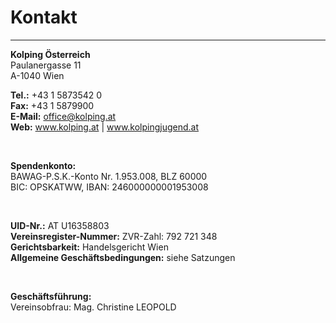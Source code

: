 # Kontakt

---

<b>Kolping Österreich</b>
<br style="margin:0;padding:0;line-height:1;">
Paulanergasse 11
<br style="margin:0;padding:0;line-height:1;">
A-1040 Wien

<b>Tel.:</b> +43 1 5873542 0
<br style="margin:0;padding:0;line-height:1;">
<b>Fax:</b> +43 1 5879900
<br style="margin:0;padding:0;line-height:1;">
<b>E-Mail:</b> office@kolping.at
<br style="margin:0;padding:0;line-height:1;">
<b>Web:</b> www.kolping.at | www.kolpingjugend.at

<br>

<b>Spendenkonto:</b>
<br style="margin:0;padding:0;line-height:1;">
BAWAG-P.S.K.-Konto Nr. 1.953.008, BLZ 60000
<br style="margin:0;padding:0;line-height:1;">
BIC: OPSKATWW, IBAN: 246000000001953008

<br>

<b>UID-Nr.:</b> AT U16358803
<br style="margin:0;padding:0;line-height:1;">
<b>Vereinsregister-Nummer:</b> ZVR-Zahl: 792 721 348
<br style="margin:0;padding:0;line-height:1;">
<b>Gerichtsbarkeit:</b> Handelsgericht Wien
<br style="margin:0;padding:0;line-height:1;">
<b>Allgemeine Geschäftsbedingungen:</b> siehe Satzungen

<br>

<b>Geschäftsführung:</b>
<br style="margin:0;padding:0;line-height:1;">
Vereinsobfrau: Mag. Christine LEOPOLD

